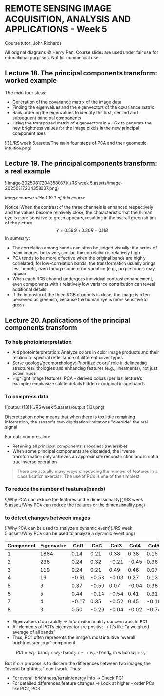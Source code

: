 # REMOTE SENSING IMAGE ACQUISITION, ANALYSIS AND APPLICATIONS - Week 5

Course tutor: John Richards

All original diagrams © Henry Pan. Course slides are used under fair use for educational purposes. Not for commercial use.

## Lecture 18. The principal components transform: worked example

The main four steps:

- Generation of the covariance matrix of the image data
- Finding the eigenvalues and the eigenvectors of the covariance matrix
- Rank ordering the eigenvalues to identify the first, second and subsequent principal components 
- Using the transposed matrix of eigenvectors in y= Gx to generate the new brightness values for the image pixels in the new principal component axes

![](./RS week 5.assets/The main four steps of PCA and their geometric intuition.png)

## Lecture 19. The principal components transform: a real example

![image-20250817204358037](./RS week 5.assets/image-20250817204358037.png)

*image source: slide 1.19.3 of this course*

Notice: When the contrast of the three channels is enhanced respectively and the values become relatively close, the characteristic that the human eye is more sensitive to green appears, resulting in the overall greenish tint of the picture
$$
\begin{equation}
Y = 0.59G + 0.30R + 0.11B
\end{equation}
$$
In summary:

- The correlation among bands can often be judged visually: if a series of band images looks very similar, the correlation is relatively high
- PCA tends to be more effective when the original bands are highly correlated; for low-correlation bands, the transformation usually brings less benefit, even though some color variation (e.g., purple tones) may appear
- When each RGB channel undergoes individual contrast enhancement, even components with a relatively low variance contribution can reveal additional details
- If the intensity of the three RGB channels is close, the image is often perceived as greenish, because the human eye is more sensitive to green

## Lecture 20. Applications of the principal components transform

### To help photointerpretation

- Aid photointerpretation: Analyze colors in color image products and their relation to spectral reflectance of different cover types
- Serve geology/geomorphology: Prioritize colors’ role in delineating structures/lithologies and enhancing features (e.g., lineaments), not just actual hues
- Highlight image features: PCA - derived colors (per last lecture’s example) emphasize subtle details hidden in original image bands

### To compress data

![output (13)](./RS week 5.assets/output (13).png)

Discretization noise means that when there is too little remaining information, the sensor's own digitization limitations "override" the real signal

For data compression:

- Retaining all principal components is lossless (reversible)
- When some principal components are discarded, the inverse transformation only achieves an approximate reconstruction and is not a true inverse operation

> There are actually many ways of reducing the number of features in a classification exercise. The use of PCs is one of the simplest

### To reduce the number of features(bands)

![Why PCA can reduce the features or the dimensionality](./RS week 5.assets/Why PCA can reduce the features or the dimensionality.png)

### to detect changes between images

![Why PCA can be used to analyze a dynamic event](./RS week 5.assets/Why PCA can be used to analyze a dynamic event.png)

| Component | Eigenvalue | Col1  | Col2  | Col3  | Col4  | Col5  | Col6  | Col7  | Col8  |
| --------- | ---------- | ----- | ----- | ----- | ----- | ----- | ----- | ----- | ----- |
| 1         | 1884       | 0.14  | 0.21  | 0.38  | 0.38  | 0.15  | 0.30  | 0.53  | 0.50  |
| 2         | 236        | 0.24  | 0.32  | -0.21 | -0.45 | 0.36  | 0.63  | 0.06  | -0.25 |
| 3         | 119        | 0.24  | 0.21  | 0.49  | 0.46  | 0.07  | 0.08  | -0.40 | -0.53 |
| 4         | 19         | -0.51 | -0.58 | -0.03 | 0.27  | 0.13  | 0.55  | -0.04 | -0.12 |
| 5         | 6          | 0.37  | -0.50 | 0.07  | -0.04 | 0.38  | -0.30 | 0.49  | -0.37 |
| 6         | 5          | 0.44  | -0.14 | -0.54 | 0.41  | 0.31  | 0.00  | -0.37 | -0.32 |
| 7         | 4          | -0.17 | 0.35  | -0.52 | 0.45  | -0.19 | -0.05 | 0.42  | -0.39 |
| 8         | 3          | 0.50  | -0.29 | -0.04 | -0.02 | -0.74 | 0.34  | 0.08  | -0.04 |

- Eigenvalues drop rapidly → Information mainly concentrates in PC1
- All elements of PC1’s eigenvector are positive → It’s like “a weighted average of all bands”
- Thus, PC1 often represents the image’s most intuitive “overall brightness/energy” component

$$
PC1 = w_1 \cdot \text{band}_1 + w_2 \cdot \text{band}_2 + \cdots + w_n \cdot \text{band}_n, \text{in which } w_i > 0。
$$

But if our purpose is to discern the differences between two images, the “overall brightness" can't work. Thus:

- For overall brightness/terrain/energy info → Check PC1
- For detailed differences/feature changes → Look at higher - order PCs like PC2, PC3
